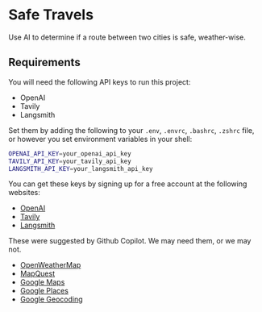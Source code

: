 Safe Travels
============

Use AI to determine if a route between two cities is safe, weather-wise.

Requirements
------------

You will need the following API keys to run this project:
* OpenAI 
* Tavily
* Langsmith

Set them by adding the following to your `.env`, `.envrc`, `.bashrc`, `.zshrc` file,
or however you set environment variables in your shell:
```bash
OPENAI_API_KEY=your_openai_api_key
TAVILY_API_KEY=your_tavily_api_key
LANGSMITH_API_KEY=your_langsmith_api_key
```

You can get these keys by signing up for a free account at the following websites:
* [OpenAI](https://platform.openai.com/signup)
* [Tavily](https://www.tavily.com/)
* [Langsmith](https://www.langsmith.com/)

These were suggested by Github Copilot. We may need them, or we may not.

* [OpenWeatherMap](https://home.openweathermap.org/users/sign_up)
* [MapQuest](https://developer.mapquest.com/user/register)
* [Google Maps](https://developers.google.com/maps/gmp-get-started)
* [Google Places](https://developers.google.com/places/web-service/get-api-key)
* [Google Geocoding](https://developers.google.com/maps/documentation/geocoding/get-api-key)


